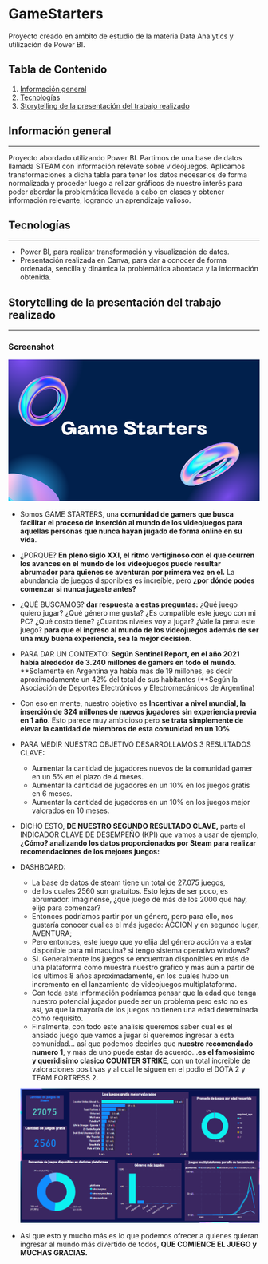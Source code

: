 # GameStarters
Proyecto creado en ámbito de estudio de la materia Data Analytics y utilización de Power BI.

## Tabla de Contenido
1. [Información general](#general-info)
2. [Tecnologías](#technologies)
3. [Storytelling de la presentación del trabajo realizado](#subject)

## Información general
***
Proyecto abordado utilizando Power BI. 
Partimos de una base de datos llamada STEAM con información relevate sobre videojuegos. Aplicamos transformaciones a dicha tabla para tener los datos necesarios de forma normalizada y proceder luego a relizar gráficos de nuestro interés para poder abordar la problemática llevada a cabo en clases y obtener información relevante, logrando un aprendizaje valioso. 

## Tecnologías
***
- Power BI, para realizar transformación y visualización de datos. 
- Presentación realizada en Canva, para dar a conocer de forma ordenada, sencilla y dinámica la problemática abordada y la información obtenida.

## Storytelling de la presentación del trabajo realizado
***
### Screenshot
![presentación](./img/carátula.png)

- Somos GAME STARTERS, una **comunidad de gamers que busca facilitar el proceso de inserción al mundo de los videojuegos para aquellas personas que nunca hayan jugado de forma online en su vida**.

- ¿PORQUE? **En pleno siglo XXI, el ritmo vertiginoso con el que ocurren los avances en el mundo de los videojuegos puede resultar abrumador para quienes se aventuran por primera vez en el.** La abundancia de juegos disponibles es increíble, pero **¿por dónde podes comenzar si nunca jugaste antes?**

- ¿QUÉ BUSCAMOS? **dar respuesta a estas preguntas:**
    ¿Qué juego quiero jugar?
    ¿Qué género me gusta?
    ¿Es compatible este juego con mi PC?
    ¿Qué costo tiene?
    ¿Cuantos niveles voy a jugar?
    ¿Vale la pena este juego?
    **para que el ingreso al mundo de los videojuegos además de ser una muy buena experiencia, sea la mejor decisión**.
    
- PARA DAR UN CONTEXTO: **Según Sentinel Report, en el año 2021 había alrededor de 3.240 millones de gamers en todo el mundo**. **Solamente en Argentina ya había más de 19 millones, es decir aproximadamente un 42% del total de sus habitantes (**Según la Asociación de Deportes Electrónicos y Electromecánicos de Argentina)

- Con eso en mente, nuestro objetivo es **Incentivar a nivel mundial, la inserción de 324 millones de nuevos jugadores sin experiencia previa en 1 año**. Esto parece muy ambicioso pero **se trata simplemente de elevar la cantidad de miembros de esta comunidad en un 10%**
    
- PARA MEDIR NUESTRO OBJETIVO DESARROLLAMOS 3 RESULTADOS CLAVE:
    - Aumentar la cantidad de jugadores nuevos de la comunidad gamer en un 5% en el plazo de 4 meses.
    - Aumentar la cantidad de jugadores en un 10% en los juegos gratis en 6 meses.
    - Aumentar la cantidad de jugadores en un 10% en los juegos mejor valorados en 10 meses.
    
- DICHO ESTO,  **DE NUESTRO SEGUNDO RESULTADO CLAVE,** parte el INDICADOR CLAVE DE DESEMPEÑO (KPI) que vamos a usar de ejemplo, **¿Cómo? analizando los datos proporcionados por Steam para realizar recomendaciones de los mejores juegos:**

- DASHBOARD:
    - La base de datos de steam tiene un total de 27.075 juegos,
    - de los cuales 2560 son gratuitos. Esto lejos de ser poco, es abrumador. Imaginense, ¿qué juego de más de los 2000 que hay, elijo para comenzar? 
    - Entonces podríamos partir por un género, pero para ello, nos gustaría conocer cual es el más jugado: ACCION y en segundo lugar, AVENTURA; 
    - Pero entonces, este juego que yo elija del género acción va a estar disponible para mi maquina? si tengo sistema operativo windows?
    - SI. Generalmente los juegos se encuentran disponibles en más de una plataforma como muestra nuestro grafico y más aún a partir de los ultimos 8 años aproximadamente, en los cuales hubo un incremento en el lanzamiento de videojuegos multiplataforma. 
    - Con toda esta información podríamos pensar que la edad que tenga nuestro potencial jugador puede ser un problema pero esto no es así, ya que la mayoría de los juegos no tienen una edad determinada como requisito. 
    - Finalmente, con todo este analisis queremos saber cual es el ansiado juego que vamos a jugar si queremos ingresar a esta comunidad... así que podemos decirles que **nuestro recomendado numero 1**, y más de uno puede estar de acuerdo...**es el famosisimo y queridisimo clasico COUNTER STRIKE**, con un total increible de valoraciones positivas y al cual le siguen en el podio el DOTA 2 y TEAM FORTRESS 2.

    ![Dashboard](./img/dashboardGS.png)

- Asi que esto y mucho más es lo que podemos ofrecer a quienes quieran ingresar al mundo más divertido de todos, **QUE COMIENCE EL JUEGO y MUCHAS GRACIAS.**
